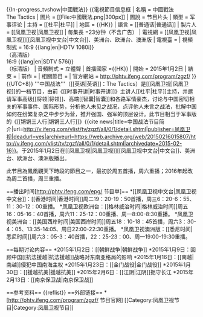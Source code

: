 {{In-progress_tvshow|中國戰法}}
{{電視節目信息框
| 名稱       = 中國戰法<br>The Tactics
| 圖片       = [[File:中國戰法.png|300px]]
| 圖說       = 节目片头
| 類型       = 军事评论
| 主持       = [[杜平|杜平]]
| 地區       = {{HK}}
| 語言       = [[普通话|普通话]]
| 製片人     = [[凤凰卫视|凤凰卫视]]
| 每集長     =23分钟（不含广告）
| 電視網     = [[凤凰卫视|凤凰卫视]][[凤凰卫视中文台|中文台]]、美洲台、欧洲台、澳洲版
| 電視臺     = 
| 視頻制式   = 16:9 {{lang|en|HDTV 1080i}}<br>（高清版）<br>16:9 {{lang|en|SDTV 576i}}<br>（标清版）
| 音頻制式   = 立體聲
| 首播國家   ={{HK}}
| 開始       = 2015年1月2日
| 結束       = 
| 前作       = 
| 相關節目   = 
| 官方網站   = http://phtv.ifeng.com/program/zgzf/
}}
{{UTC+8}}
'''中国战法'''（[[英语|英语]]：The Tactics）是[[凤凰卫视|凤凰卫视]]的一档节目，由前《[[时事开讲|时事开讲]]》主讲人[[杜平|杜平]]主持，并邀请军事高级[[将领|将领]]、高端[[智囊|智囊]]和各路军情豪杰，讨论与中国密切相关的军事事件、国际形势，分析他人未见之战况，点评他人未言之战法，批解中国如何在纷繁复杂之中步步为营，推开强国、强军的顶层设计。此节目相当于军事版的《[[锵锵三人行|锵锵三人行]]》<ref>{{cite news|title=中国战法节目简介|url=http://v.ifeng.com/vlist/tv/zgzf/all/0/1/detail.shtml|publisher=凤凰卫视|deadurl=yes|archiveurl=https://web.archive.org/web/20150216015807/http://v.ifeng.com/vlist/tv/zgzf/all/0/1/detail.shtml|archivedate=2015-02-16}}</ref>。于2015年1月2日在[[凤凰卫视|凤凰卫视]][[凤凰卫视中文台|中文台]]、美洲台、欧洲台、澳洲版播出。

此节目為鳳凰觀天下時段的節目之一，最初於周五首播，周六重播；2016年起改為周二首播，周三重播。

==播出时间<ref>[http://phtv.ifeng.com/epg/ 节目单]</ref>==
*[[凤凰卫视中文台|凤凰卫视中文台]]：[[香港时间|香港时间]]周二19：20-19：50首播，周三6：20-6：55、11：30-12：00重播。
*凤凰卫视欧洲台：[[格林威治时间|格林威治时间]]周五16：05-16：40首播，周六11：25-12：00重播、周一8:00-8:30重播。
*凤凰卫视美洲台：[[美国西岸时间|美国西岸时间]]周五18：10-18：45首播，周六3：30-4：05、13:35-14:05、周日22:00-22:30重播。
*凤凰卫视澳洲版：[[悉尼时间|悉尼时间]]周六3：05-3：40首播，22：25-23：00、周一19:00-19:30重播。

==每期讨论内容==
*2015年1月2日：[[朝鲜战争|朝鲜战争]]
*2015年1月9日：回顾中国[[抗法援越|抗法援越]]战略对东南亚格局的影响
*2015年1月16日：[[南越|南越]]侵犯中国南海主权
*2015年1月23日：[[金门战役|金门战役]]
*2015年1月30日：[[援越抗美|援越抗美]]
*2015年2月6日：[[江阴|江阴]]扼守长江
*2015年2月13日：[[南京保卫战|南京保卫战]]

==参考资料==
{{reflist}}
==外部链接==
*[http://phtv.ifeng.com/program/zgzf/ 节目官网]
[[Category:凤凰卫视节目|Category:凤凰卫视节目]]